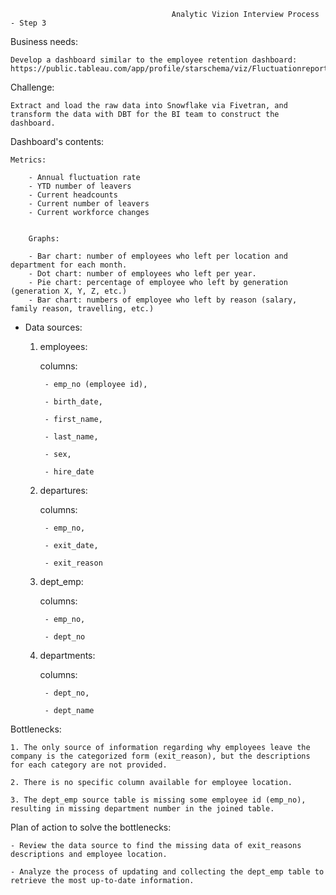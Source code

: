 
                                        Analytic Vizion Interview Process - Step 3 



Business needs: 

    Develop a dashboard similar to the employee retention dashboard: https://public.tableau.com/app/profile/starschema/viz/Fluctuationreport/Fluctuationreport


Challenge: 

    Extract and load the raw data into Snowflake via Fivetran, and transform the data with DBT for the BI team to construct the dashboard.


 Dashboard's contents: 
 
    Metrics:
    
        - Annual fluctuation rate
        - YTD number of leavers
        - Current headcounts
        - Current number of leavers
        - Current workforce changes
        
        
        Graphs:
        
        - Bar chart: number of employees who left per location and department for each month.
        - Dot chart: number of employees who left per year. 
        - Pie chart: percentage of employee who left by generation (generation X, Y, Z, etc.)
        - Bar chart: numbers of employee who left by reason (salary, family reason, travelling, etc.)
        
        
- Data sources:
    1. employees:

        columns:
        
            - emp_no (employee id), 
            
            - birth_date, 
            
            - first_name,
            
            - last_name,
            
            - sex,
            
            - hire_date
    
    2. departures: 

        columns:
        
            - emp_no,
            
            - exit_date,
            
            - exit_reason    
    
    3. dept_emp:
    
        columns:
        
            - emp_no,
            
            - dept_no 
    
    4. departments:

        columns:
        
            - dept_no,
            
            - dept_name
    


Bottlenecks:

    1. The only source of information regarding why employees leave the company is the categorized form (exit_reason), but the descriptions for each category are not provided. 

    2. There is no specific column available for employee location.

    3. The dept_emp source table is missing some employee id (emp_no), resulting in missing department number in the joined table.


Plan of action to solve the bottlenecks:

    - Review the data source to find the missing data of exit_reasons descriptions and employee location.
    
    - Analyze the process of updating and collecting the dept_emp table to retrieve the most up-to-date information. 
    
